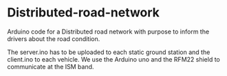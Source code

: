 # Distributed-road-network

Arduino code for a Distributed road network with purpose to inform the drivers about the road condition.

The server.ino has to be uploaded to each static ground station and the client.ino to each vehicle.
We use the Arduino uno and the RFM22 shield to communicate at the ISM band.
